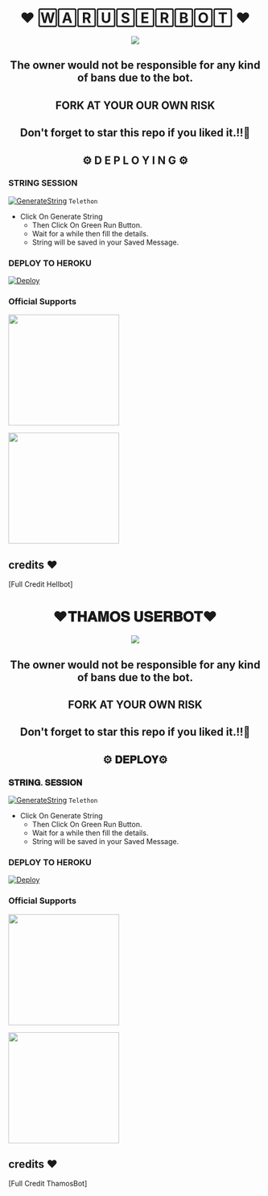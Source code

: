 <h1 align="center">❤️ 🅆🄰🅁🅄🅂🄴🅁🄱🄾🅃 ❤️</h1>

<p align="center">
  <img src="https://telegra.ph/file/4b0a3d49d8bf1e2e85fea.png">
</p>

  <h2 align= "center" >The owner would not be responsible for any kind of bans due to the bot.</h2>
  
<h2 align="center">FORK AT  YOUR OUR OWN RISK</h1>

<h2 align ="center">Don't forget to star this repo if you liked it.!!💝</h2>

<h2 align="center">⚙️ D E P L O Y I N G ⚙️</h2>




<h3>  STRING SESSION  </h3>
  
 
[![GenerateString](https://img.shields.io/badge/repl.it-generateString-yellowgreen)](https://generatestringsession.xabhish3k.repl.run) ``Telethon``


- Click On Generate String
    - Then Click On Green Run Button.
    - Wait for a while then fill the details.
    - String will be saved in your Saved Message.


<h3> DEPLOY TO HEROKU </h3>

[![Deploy](https://www.herokucdn.com/deploy/button.svg)](https://heroku.com/deploy)


### Official Supports

   <a href="https://t.me/waruserbot"><img src="https://img.shields.io/badge/Channel%20Support%3F-yes-green?&style=flat-square?&logo=telegram" width=220px></a></p>
   <a href="https://t.me/waruserbotsupport"><img src="https://img.shields.io/badge/Group%20Support%3F-yes-green?&style=flat-square?&logo=telegram" width=220px></a></p>



## credits ❤️

[Full Credit Hellbot]




<h1 align="center">❤️𝐓𝐇𝐀𝐌𝐎𝐒  𝐔𝐒𝐄𝐑𝐁𝐎𝐓❤️</h1>

<p align="center">
  <img src="https://telegra.ph/file/ce8efab574dd85199b3f3.jpg">
</p>

  <h2 align= "center" >The owner would not be responsible for any kind of bans due to the bot.</h2>
  
<h2 align="center"> FORK  AT  YOUR  OWN  RISK </h1>

<h2 align ="center">Don't forget to star this repo if you liked it.!!💝</h2>

<h2 align="center">⚙️ 𝐃𝐄𝐏𝐋𝐎𝐘⚙️</h2>




<h3>  𝐒𝐓𝐑𝐈𝐍𝐆. 𝐒𝐄𝐒𝐒𝐈𝐎𝐍  </h3>
  
 
[![GenerateString](https://img.shields.io/badge/repl.it-generateString-yellowgreen)](https://generatestringsession.xabhish3k.repl.run) ``Telethon``


- Click On Generate String
    - Then Click On Green Run Button.
    - Wait for a while then fill the details.
    - String will be saved in your Saved Message.


<h3> DEPLOY TO HEROKU </h3>

[![Deploy](https://www.herokucdn.com/deploy/button.svg)](https://heroku.com/deploy)


### Official Supports

   <a href="https://t.me/THAMOS_BOT"><img src="https://img.shields.io/badge/Channel%20Support%3F-yes-green?&style=flat-square?&logo=telegram" width=220px></a></p>
   <a href="https://t.me/THAMOS_BOT_SUPPORT"><img src="https://img.shields.io/badge/Group%20Support%3F-yes-green?&style=flat-square?&logo=telegram" width=220px></a></p>



## credits ❤️

[Full Credit ThamosBot]




























